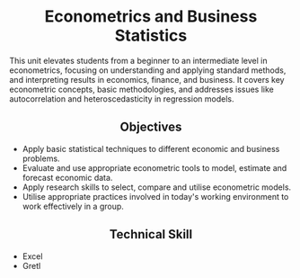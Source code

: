 # __<center>Econometrics and Business Statistics</center>__
This unit elevates students from a beginner to an intermediate level in econometrics, focusing on understanding and applying standard methods, and interpreting results in economics, finance, and business. It covers key econometric concepts, basic methodologies, and addresses issues like autocorrelation and heteroscedasticity in regression models.
## __<center>Objectives</center>__
- Apply basic statistical techniques to different economic and business problems.
- Evaluate and use appropriate econometric tools to model, estimate and forecast economic data.
- Apply research skills to select, compare and utilise econometric models.
- Utilise appropriate practices involved in today's working environment to work effectively in a group.
## __<center>Technical Skill</center>__
- Excel
- Gretl
